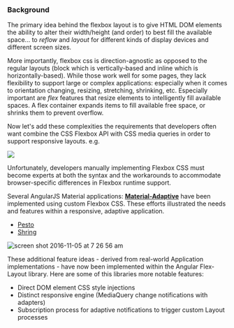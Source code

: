### Background

The primary idea behind the flexbox layout is to give HTML DOM elements the ability to alter their width/height 
(and order) to best fill the available space... to *reflow* and *layout* for different kinds of display devices and 
different screen sizes. 

More importantly, flexbox css is direction-agnostic as opposed to the regular layouts (block which is vertically-based 
and inline which is horizontally-based). While those work well for some pages, they lack flexibility to support large 
or complex applications: especially when it comes to orientation changing, resizing, stretching, shrinking, etc.
Especially important are *flex* features that resize elements to intelligently fill available spaces. A flex container 
expands items to fill available free space, or shrinks them to prevent overflow.

Now let's add these complexities the requirements that developers often want combine the CSS Flexbox API with CSS media 
queries in order to support responsive layouts. e.g.

![](https://cloud.githubusercontent.com/assets/210413/20029960/fbbc0e62-a328-11e6-8045-c6532affc857.png)

Unfortunately, developers manually implementing Flexbox CSS must become experts at both the syntax and the workarounds 
to accommodate browser-specific differences in Flexbox runtime support.

Several AngularJS Material applications: **[Material-Adaptive](https://github.com/angular/material-adaptive/tree/master/shrine)** 
have been implemented using custom Flexbox CSS. These efforts illustrated the needs and features within a responsive, 
adaptive application.

* [Pesto](https://material-adaptive.firebaseapp.com/pesto/app/dist.html#/home)
* [Shring](https://material-adaptive.firebaseapp.com/shrine/app/dist.html)

![screen shot 2016-11-05 at 7 26 56 am](https://cloud.githubusercontent.com/assets/210413/20029970/44c16d64-a329-11e6-9a9a-bd00561ea936.png)

These additional feature ideas - derived from real-world Application implementations - have now been implemented within 
the Angular Flex-Layout library. Here are some of this libraries more notable features:   

* Direct DOM element CSS style injections
* Distinct responsive engine (MediaQuery change notifications with adapters)
* Subscription process for adaptive notifications to trigger custom Layout processes

